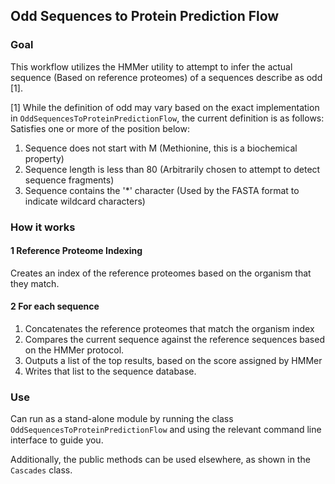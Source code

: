 ## Odd Sequences to Protein Prediction Flow

### Goal
This workflow utilizes the HMMer utility to attempt to infer the actual sequence (Based on reference proteomes) 
of a sequences describe as odd [1].

[1] While the definition of odd may vary based on the exact implementation in `OddSequencesToProteinPredictionFlow`, the current definition is as follows:
Satisfies one or more of the position below:
1) Sequence does not start with M (Methionine, this is a biochemical property)
2) Sequence length is less than 80 (Arbitrarily chosen to attempt to detect sequence fragments)
3) Sequence contains the '*' character (Used by the FASTA format to indicate wildcard characters)

### How it works
#### 1 Reference Proteome Indexing
Creates an index of the reference proteomes based on the organism that they match.

#### 2 For each sequence
1) Concatenates the reference proteomes that match the organism index
2) Compares the current sequence against the reference sequences based on the HMMer protocol.
3) Outputs a list of the top results, based on the score assigned by HMMer
4) Writes that list to the sequence database.

### Use
Can run as a stand-alone module by running the class `OddSequencesToProteinPredictionFlow` and using 
the relevant command line interface to guide you.

Additionally, the public methods can be used elsewhere, as shown in the `Cascades` class.

